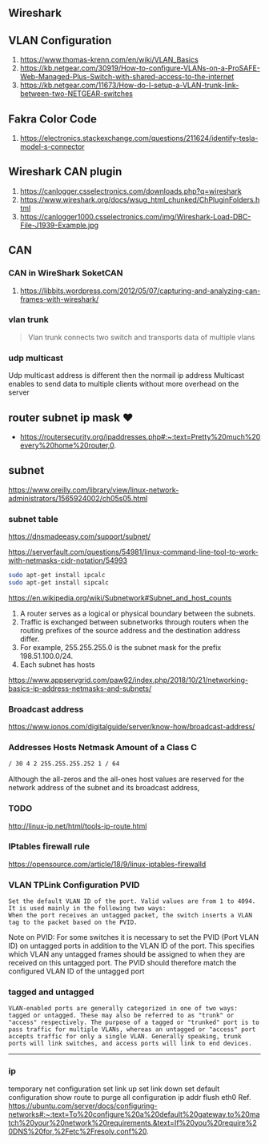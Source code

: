 ## Wireshark

## VLAN Configuration
1. https://www.thomas-krenn.com/en/wiki/VLAN_Basics  
1. https://kb.netgear.com/30919/How-to-configure-VLANs-on-a-ProSAFE-Web-Managed-Plus-Switch-with-shared-access-to-the-internet  
1. https://kb.netgear.com/11673/How-do-I-setup-a-VLAN-trunk-link-between-two-NETGEAR-switches  
## Fakra Color Code
1. https://electronics.stackexchange.com/questions/211624/identify-tesla-model-s-connector
## Wireshark CAN plugin
1. https://canlogger.csselectronics.com/downloads.php?q=wireshark 
1. https://www.wireshark.org/docs/wsug_html_chunked/ChPluginFolders.html 
1. https://canlogger1000.csselectronics.com/img/Wireshark-Load-DBC-File-J1939-Example.jpg 
## CAN
### CAN in WireShark SoketCAN
1. https://libbits.wordpress.com/2012/05/07/capturing-and-analyzing-can-frames-with-wireshark/ 

### vlan trunk
> Vlan trunk connects two switch and transports data of multiple vlans
### udp multicast
Udp multicast address is different then the normail ip address
Multicast enables to send data to multiple clients without more overhead on the server


## router subnet ip mask ❤️
* https://routersecurity.org/ipaddresses.php#:~:text=Pretty%20much%20every%20home%20router,0.


## subnet
https://www.oreilly.com/library/view/linux-network-administrators/1565924002/ch05s05.html

### subnet table
https://dnsmadeeasy.com/support/subnet/

https://serverfault.com/questions/54981/linux-command-line-tool-to-work-with-netmasks-cidr-notation/54993
```bash
sudo apt-get install ipcalc
sudo apt-get install sipcalc
```

https://en.wikipedia.org/wiki/Subnetwork#Subnet_and_host_counts

1. A router serves as a logical or physical boundary between the subnets.
1. Traffic is exchanged between subnetworks through routers when the routing prefixes of the source address and the destination address differ.
1. For example, 255.255.255.0 is the subnet mask for the prefix 198.51.100.0/24.
1. Each subnet has hosts


https://www.appservgrid.com/paw92/index.php/2018/10/21/networking-basics-ip-address-netmasks-and-subnets/

### Broadcast address
https://www.ionos.com/digitalguide/server/know-how/broadcast-address/

### Addresses Hosts Netmask Amount of a Class C
```bash
/ 30 4 2 255.255.255.252 1 / 64
```
Although the all-zeros and the all-ones host values are reserved for the network address of the subnet and its broadcast address,


### TODO 
http://linux-ip.net/html/tools-ip-route.html

### IPtables firewall rule
https://opensource.com/article/18/9/linux-iptables-firewalld

### VLAN TPLink Configuration  PVID
```
Set the default VLAN ID of the port. Valid values are from 1 to 4094. It is used mainly in the following two ways:
When the port receives an untagged packet, the switch inserts a VLAN tag to the packet based on the PVID.
```
>
Note on PVID: For some switches it is necessary to set the PVID (Port VLAN ID) on untagged ports in addition to the VLAN ID of the port. This specifies which VLAN any untagged frames should be assigned to when they are received on this untagged port. The PVID should therefore match the configured VLAN ID of the untagged port

### tagged and untagged
```
VLAN-enabled ports are generally categorized in one of two ways: tagged or untagged. These may also be referred to as "trunk" or "access" respectively. The purpose of a tagged or "trunked" port is to pass traffic for multiple VLANs, whereas an untagged or "access" port accepts traffic for only a single VLAN. Generally speaking, trunk ports will link switches, and access ports will link to end devices.
```
---
### ip 
temporary net configuration 
set link up 
set link down 
set default configuration 
show route
to purge all configuration 
ip addr flush eth0
Ref. https://ubuntu.com/server/docs/configuring-networks#:~:text=To%20configure%20a%20default%20gateway,to%20match%20your%20network%20requirements.&text=If%20you%20require%20DNS%20for,%2Fetc%2Fresolv.conf%20.

